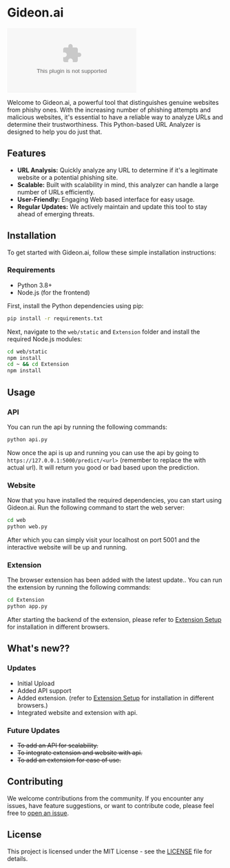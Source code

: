 # Gideon.ai 

![GitHub](https://img.shields.io/github/last-commit/yogeshxd/Gideon.ai)

Welcome to Gideon.ai, a powerful tool that distinguishes genuine websites from phishy ones. With the increasing number of phishing attempts and malicious websites, it's essential to have a reliable way to analyze URLs and determine their trustworthiness. This Python-based URL Analyzer is designed to help you do just that.

## Features

- **URL Analysis:** Quickly analyze any URL to determine if it's a legitimate website or a potential phishing site.
- **Scalable:** Built with scalability in mind, this analyzer can handle a large number of URLs efficiently.
- **User-Friendly:** Engaging Web based interface for easy usage.
- **Regular Updates:** We actively maintain and update this tool to stay ahead of emerging threats.

## Installation

To get started with Gideon.ai, follow these simple installation instructions:

### Requirements

- Python 3.8+
- Node.js (for the frontend)

First, install the Python dependencies using pip:

```bash
pip install -r requirements.txt
```

Next, navigate to the `web/static` and `Extension` folder and install the required Node.js modules:

```bash
cd web/static
npm install
cd ~ && cd Extension
npm install
```

## Usage

### API

You can run the api by running the following commands:

```bash
python api.py
```

Now once the api is up and running you can use the api by going to `https://127.0.0.1:5000/predict/<url>` (remember to replace the <url> with actual url).
It will return you good or bad based upon the prediction.

### Website

Now that you have installed the required dependencies, you can start using Gideon.ai. Run the following command to start the web server:

```bash
cd web
python web.py
```

After which you can simply visit your localhost on port 5001 and the interactive website will be up and running.

### Extension

The browser extension has been added with the latest update.. You can run the extension by running the following commands:

```bash
cd Extension
python app.py
```
After starting the backend of the extension, please refer to [Extension Setup](https://github.com/yogeshxd/Gideon.ai/blob/main/Extension/setup.md) for installation in different browsers.

## What's new??

### Updates
 - Initial Upload
 - Added API support
 - Added extension. (refer to [Extension Setup](https://github.com/yogeshxd/Gideon.ai/blob/main/Extension/setup.md) for installation in different browsers.)
 - Integrated website and extension with api.

### Future Updates
 - ~~To add an API for scalability.~~
 - ~~To integrate extension and website with api.~~
 - ~~To add an extension for ease of use.~~

## Contributing

We welcome contributions from the community. If you encounter any issues, have feature suggestions, or want to contribute code, please feel free to [open an issue](https://github.com/yogeshxd/Gideon.ai/issues).

## License

This project is licensed under the MIT License - see the [LICENSE](LICENSE) file for details.
